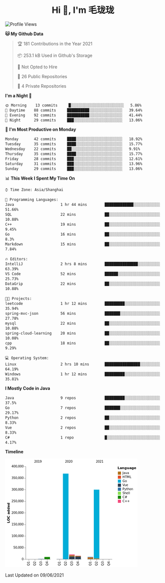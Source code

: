 <h1 align="center">Hi 👋, I'm 毛珑珑</h1>

<!--START_SECTION:waka-->
![Profile Views](http://img.shields.io/badge/Profile%20Views-18-blue)

**🐱 My Github Data** 

> 🏆 181 Contributions in the Year 2021
 > 
> 📦 253.1 kB Used in Github's Storage 
 > 
> 🚫 Not Opted to Hire
 > 
> 📜 26 Public Repositories 
 > 
> 🔑 4 Private Repositories  
 > 
**I'm a Night 🦉** 

```text
🌞 Morning    13 commits     █░░░░░░░░░░░░░░░░░░░░░░░░   5.86% 
🌆 Daytime    88 commits     ██████████░░░░░░░░░░░░░░░   39.64% 
🌃 Evening    92 commits     ██████████░░░░░░░░░░░░░░░   41.44% 
🌙 Night      29 commits     ███░░░░░░░░░░░░░░░░░░░░░░   13.06%

```
📅 **I'm Most Productive on Monday** 

```text
Monday       42 commits     ████░░░░░░░░░░░░░░░░░░░░░   18.92% 
Tuesday      35 commits     ████░░░░░░░░░░░░░░░░░░░░░   15.77% 
Wednesday    22 commits     ██░░░░░░░░░░░░░░░░░░░░░░░   9.91% 
Thursday     35 commits     ████░░░░░░░░░░░░░░░░░░░░░   15.77% 
Friday       28 commits     ███░░░░░░░░░░░░░░░░░░░░░░   12.61% 
Saturday     31 commits     ███░░░░░░░░░░░░░░░░░░░░░░   13.96% 
Sunday       29 commits     ███░░░░░░░░░░░░░░░░░░░░░░   13.06%

```


📊 **This Week I Spent My Time On** 

```text
⌚︎ Time Zone: Asia/Shanghai

💬 Programming Languages: 
Java                     1 hr 44 mins        █████████████░░░░░░░░░░░░   51.66% 
SQL                      22 mins             ██░░░░░░░░░░░░░░░░░░░░░░░   10.88% 
C++                      19 mins             ██░░░░░░░░░░░░░░░░░░░░░░░   9.45% 
Go                       16 mins             ██░░░░░░░░░░░░░░░░░░░░░░░   8.3% 
Markdown                 15 mins             ██░░░░░░░░░░░░░░░░░░░░░░░   7.84%

🔥 Editors: 
IntelliJ                 2 hrs 8 mins        ███████████████░░░░░░░░░░   63.39% 
VS Code                  52 mins             ██████░░░░░░░░░░░░░░░░░░░   25.73% 
DataGrip                 22 mins             ██░░░░░░░░░░░░░░░░░░░░░░░   10.88%

🐱‍💻 Projects: 
leetcode                 1 hr 12 mins        █████████░░░░░░░░░░░░░░░░   35.94% 
spring-mvc-json          56 mins             ███████░░░░░░░░░░░░░░░░░░   27.78% 
mysql                    22 mins             ██░░░░░░░░░░░░░░░░░░░░░░░   10.88% 
spring-cloud-learning    20 mins             ██░░░░░░░░░░░░░░░░░░░░░░░   10.08% 
cpp                      18 mins             ██░░░░░░░░░░░░░░░░░░░░░░░   9.29%

💻 Operating System: 
Linux                    2 hrs 10 mins       ████████████████░░░░░░░░░   64.19% 
Windows                  1 hr 12 mins        █████████░░░░░░░░░░░░░░░░   35.81%

```

**I Mostly Code in Java** 

```text
Java                     9 repos             █████████░░░░░░░░░░░░░░░░   37.5% 
Go                       7 repos             ███████░░░░░░░░░░░░░░░░░░   29.17% 
Python                   2 repos             ██░░░░░░░░░░░░░░░░░░░░░░░   8.33% 
Vue                      2 repos             ██░░░░░░░░░░░░░░░░░░░░░░░   8.33% 
C#                       1 repo              █░░░░░░░░░░░░░░░░░░░░░░░░   4.17%

```


**Timeline**

![Chart not found](https://raw.githubusercontent.com/MaoLongLong/MaoLongLong/main/charts/bar_graph.png) 


 Last Updated on 09/06/2021
<!--END_SECTION:waka-->
